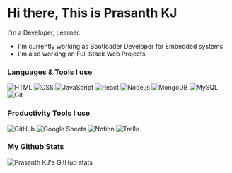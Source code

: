 # Hi there, This is Prasanth KJ
I'm a Developer, Learner.
- I'm currently working as Bootloader Developer for Embedded systems.
- I'm also working on Full Stack Web Projects.

### Languages & Tools I use
![HTML](https://img.shields.io/badge/-HTML-05122A?style=flat&logo=HTML5) 
![CSS](https://img.shields.io/badge/-CSS-05122A?style=flat&logo=CSS3&logoColor=1572B6)
![JavaScript](https://img.shields.io/badge/-JavaScript-05122A?style=flat&logo=javascript)
![React](https://img.shields.io/badge/-React-05122A?style=flat&logo=react)
![Node.js](https://img.shields.io/badge/-Node.js-05122A?style=flat&logo=node.js)
![MongoDB](https://img.shields.io/badge/-MongoDB-05122A?style=flat&logo=mongodb)
![MySQL](https://img.shields.io/badge/-MySQL-05122A?style=flat&logo=mysql)
![Git](https://img.shields.io/badge/-Git-05122A?style=flat&logo=git)


### Productivity Tools I use
![GitHub](https://img.shields.io/badge/-GitHub-05122A?style=flat&logo=github)
![Google Sheets](https://img.shields.io/badge/-Google%20Sheets-05122A?style=flat&logo=Google-Sheets)
![Notion](https://img.shields.io/badge/-Notion-05122A?style=flat&logo=Notion)
![Trello](https://img.shields.io/badge/-Trello-05122A?style=flat&logo=Trello)

### My Github Stats
![Prasanth KJ's GitHub stats](https://github-readme-stats.vercel.app/api?username=prasanthkj)